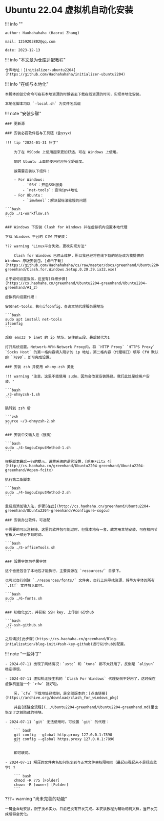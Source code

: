# Ubuntu 22.04 虚拟机自动化安装

!!! info ""

	author: Haohahahaha (Haorui Zhang)

	mail: 1259203802@qq.com

	date: 2023-12-13

!!! info "本文章为仓库适配教程"

	仓库地址：[initializer-ubuntu2204](https://github.com/Haohahahaha/initializer-ubuntu2204)

!!! info "在线与本地化"

	本脚本的部分命令可在有本地资源的时候省去下载在线资源的时间，实现本地化安装。

	本地化脚本均以 `-local.sh` 为文件名后缀

!!! note "安装步骤"

	### 更新源

	### 安装必要软件包与工具链（含ysyx）

	!!! tip "2024-01-31 补丁"

		为了在 VSCode 上使用起来更加舒适，可在 Windows 上使用。

		同时 Ubuntu 上面的使用也应补全舒适度。

		故需要安装以下组件：

		- For Windows: 
			- `SSH`：开启SSH服务
			- `net-tools`：查询ipv4地址
		- For Ubuntu：
		    - `imwheel`：解决鼠标滚轮慢的问题

	```bash 
	sudo ./1-workflow.sh
	```

	### Windows 下安装 Clash for Windows 并在虚拟机内设置本地代理

	下载 Windows 平台的 CfW 并安装：

	??? warning "Linux平台失效，更改实现方法"

		Clash for Windows 已停止维护，所以我已经将在线下载的地址改为我提供的 Windows 原版安装包，[点击下载](https://github.com/Haohahahaha/cs/raw/master/docs/greenhand/Ubuntu2204-greenhand/Clash.for.Windows.Setup.0.20.39.ia32.exe)

	关于如何设置服务，这里有[详细步骤](https://cs.haohaha.cn/greenhand/Ubuntu2204-greenhand/Ubuntu2204-greenhand/#1_2)

	虚拟机内设置代理：

	安装net-tools，执行ifconfig，查询本地代理服务器地址
	
	```bash
	sudo apt install net-tools
	ifconfig
	```

	观察 ens33 下 inet 的 ip 地址，记住前三段，最后替代为1

	打开系统设置，Network-VPN-Network Proxy内，将 `HTTP Proxy` `HTTPS Proxy` `Socks Host` 的第一格内容填入刚才的 ip 地址，第二格内容（代理端口）填写 CfW 默认的 `7890`，即可完成设置。

	### 安装 zsh 并使用 oh-my-zsh 美化

	!!! warning "注意，这里不能使用 sudo，因为会改变安装路径。我们此处是给用户安装。"

	```bash
	./3-ohmyzsh-1.sh
	```

	跳转到 zsh 后
	
	```zsh
	source ~/3-ohmyzsh-2.sh
	```

	### 安装中文输入法（搜狗）
	
	```bash
	sudo ./4-SogouInputMethod-1.sh
	```

	根据脚本最后一行的提示，设置系统的语言设置，[启用Fcitx 4](http://cs.haohaha.cn/greenhand/Ubuntu2204-greenhand/Ubuntu2204-greenhand/#open-fcitx)
	
	执行第二条脚本

	```bash
	sudo ./4-SogouInputMethod-2.sh
	```

	重启后添加输入法，步骤[在此](http://cs.haohaha.cn/greenhand/Ubuntu2204-greenhand/Ubuntu2204-greenhand/#configure-sogou)

	### 安装办公软件，可选配

	不需要的可以注释掉，这里的软件包可能过时，但我本地有一套，故常用本地安装，可在校内节省很大一部分下载时间。

	```bash
	sudo ./5-officeTools.sh
	```

	### 设置字体为苹果字体

	这个也是包含了本地包才能执行，主要资源在 `resources/` 目录下。

	也可以自行创建 `./resources/fonts/` 文件夹，自行上网寻找资源，将苹方字体的所有 `.ttf` 文件放入即可。

	```bash
	sudo ./6-fonts.sh
	```

	### 初始化git，并获取 SSH key, 上传到 Github

	```bash
	./7-ssh-github.sh
	```

	之后请按[此步骤](https://cs.haohaha.cn/greenhand/Blog-intialization/blog-init/#ssh-key-github)进行Github的配置。

!!! note "一些补丁"

	- 2024-07-11 出现了网络情况：`ustc` 和 `tuna` 都不太好用了，反倒是 `aliyun` 稳定得很。

	- 2024-07-11 虚拟机连接主机的 `Clash For Windows` 代理反倒不好用了，这时候在虚拟机里挂一个 `cfw` 就好啦。

		另，`cfw` 下载地址已找到，是全部版本的：[点击链接](https://archive.org/download/clash_for_windows_pkg)

		并且[搭建全流程](../Ubuntu2204-greenhand/Ubuntu2204-greenhand.md)里也恢复了之前隐藏的模块。

	- 2024-07-11 `git` 无法使用时，可设置 `git` 的代理：

		``` bash
		git config --global http.proxy 127.0.0.1:7890
		git config --global https.proxy 127.0.0.1:7890
		```

		即可联网。

	- 2024-07-11 解压的文件夹名如何恢复到与正常文件夹权限相同（最起码看起来不是绿底蓝字）？

		``` bash
		chmod -R 775 [Folder]
		chown -R [owner] [Folder]
		```

	

???+ warning "尚未完善的功能"

	一键全自动安装，限于技术实力，目前还没有开发完成。本安装教程为辅助说明文档，当开发完成后将会优化。
